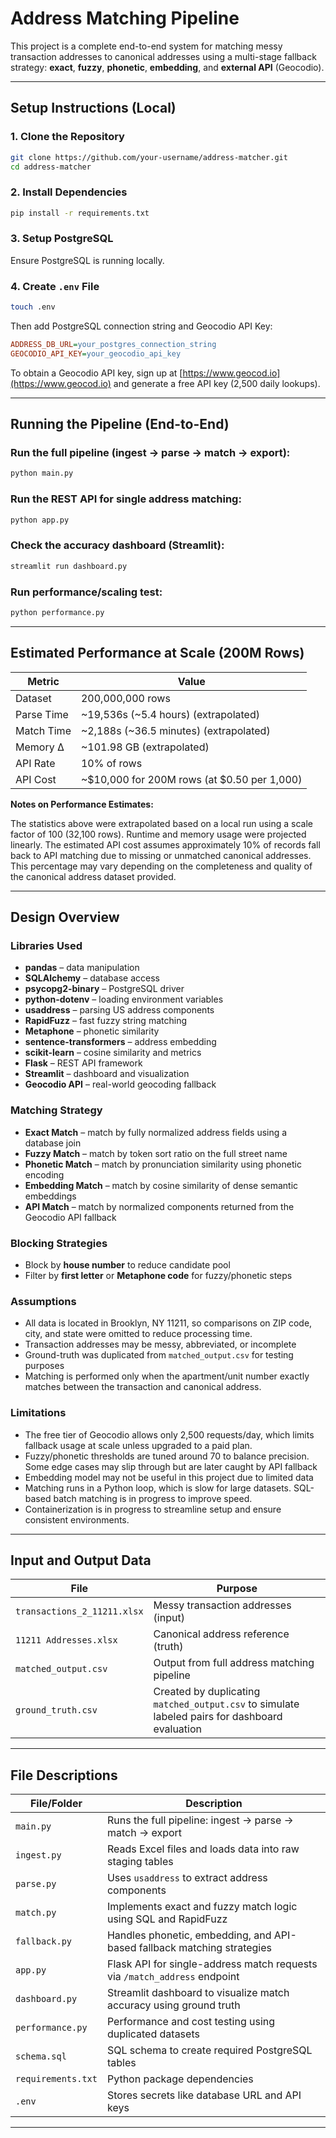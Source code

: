 # Address Matching Pipeline

This project is a complete end-to-end system for matching messy transaction addresses to canonical addresses using a multi-stage fallback strategy: **exact**, **fuzzy**, **phonetic**, **embedding**, and **external API** (Geocodio).

---

## Setup Instructions (Local)

### 1. Clone the Repository

```bash
git clone https://github.com/your-username/address-matcher.git
cd address-matcher
```

### 2. Install Dependencies

```bash
pip install -r requirements.txt
```

### 3. Setup PostgreSQL

Ensure PostgreSQL is running locally.


### 4. Create `.env` File

```bash
touch .env
```

Then add PostgreSQL connection string and Geocodio API Key:

```ini
ADDRESS_DB_URL=your_postgres_connection_string
GEOCODIO_API_KEY=your_geocodio_api_key
```

To obtain a Geocodio API key, sign up at [https://www.geocod.io](https://www.geocod.io) and generate a free API key (2,500 daily lookups).

---

## Running the Pipeline (End-to-End)

### Run the full pipeline (ingest → parse → match → export):

```bash
python main.py
```

### Run the REST API for single address matching:

```bash
python app.py
```

### Check the accuracy dashboard (Streamlit):

```bash
streamlit run dashboard.py
```

### Run performance/scaling test:

```bash
python performance.py
```

---

## Estimated Performance at Scale (200M Rows)

| Metric       | Value                                        |
|--------------|----------------------------------------------|
| Dataset      | 200,000,000 rows |           |
| Parse Time   | ~19,536s (~5.4 hours) (extrapolated)                        |
| Match Time   | ~2,188s (~36.5 minutes) (extrapolated)                     |
| Memory ∆     | ~101.98 GB (extrapolated)                    |
| API Rate     | 10% of rows      |
| API Cost     | ~$10,000 for 200M rows (at $0.50 per 1,000) |

**Notes on Performance Estimates:**

The statistics above were extrapolated based on a local run using a scale factor of 100 (32,100 rows). Runtime and memory usage were projected linearly.
The estimated API cost assumes approximately 10% of records fall back to API matching due to missing or unmatched canonical addresses. This percentage may vary depending on the completeness and quality of the canonical address dataset provided.

---


## Design Overview

### Libraries Used

- **pandas** – data manipulation  
- **SQLAlchemy** – database access  
- **psycopg2-binary** – PostgreSQL driver  
- **python-dotenv** – loading environment variables  
- **usaddress** – parsing US address components  
- **RapidFuzz** – fast fuzzy string matching  
- **Metaphone** – phonetic similarity
- **sentence-transformers** – address embedding
- **scikit-learn** – cosine similarity and metrics  
- **Flask** – REST API framework  
- **Streamlit** – dashboard and visualization  
- **Geocodio API** – real-world geocoding fallback  

### Matching Strategy

* **Exact Match** – match by fully normalized address fields using a database join
* **Fuzzy Match** – match by token sort ratio on the full street name
* **Phonetic Match** – match by pronunciation similarity using phonetic encoding
* **Embedding Match** – match by cosine similarity of dense semantic embeddings
* **API Match** – match by normalized components returned from the Geocodio API fallback

### Blocking Strategies

* Block by **house number** to reduce candidate pool
* Filter by **first letter** or **Metaphone code** for fuzzy/phonetic steps

### Assumptions

* All data is located in Brooklyn, NY 11211, so comparisons on ZIP code, city, and state were omitted to reduce processing time. 
* Transaction addresses may be messy, abbreviated, or incomplete
* Ground-truth was duplicated from `matched_output.csv` for testing purposes
* Matching is performed only when the apartment/unit number exactly matches between the transaction and canonical address.

### Limitations

* The free tier of Geocodio allows only 2,500 requests/day, which limits fallback usage at scale unless upgraded to a paid plan.
* Fuzzy/phonetic thresholds are tuned around 70 to balance precision. Some edge cases may slip through but are later caught by API fallback
* Embedding model may not be useful in this project due to limited data
* Matching runs in a Python loop, which is slow for large datasets. SQL-based batch matching is in progress to improve speed.
* Containerization is in progress to streamline setup and ensure consistent environments.

---

## Input and Output Data

| File                        | Purpose                             |
| --------------------------- | ----------------------------------- |
| `transactions_2_11211.xlsx` | Messy transaction addresses (input) |
| `11211 Addresses.xlsx`      | Canonical address reference (truth) |
| `matched_output.csv`        | Output from full address matching pipeline     |
|`ground_truth.csv`        |  Created by duplicating `matched_output.csv` to simulate labeled pairs for dashboard evaluation |

---

## File Descriptions

| File/Folder        | Description                                                               |
| ------------------ | ------------------------------------------------------------------------- |
| `main.py`          | Runs the full pipeline: ingest → parse → match → export                   |
| `ingest.py`        | Reads Excel files and loads data into raw staging tables                  |
| `parse.py`         | Uses `usaddress` to extract address components                            |
| `match.py`         | Implements exact and fuzzy match logic using SQL and RapidFuzz            |
| `fallback.py`      | Handles phonetic, embedding, and API-based fallback matching strategies   |
| `app.py`           | Flask API for single-address match requests via `/match_address` endpoint |
| `dashboard.py`     | Streamlit dashboard to visualize match accuracy using ground truth        |
| `performance.py`   | Performance and cost testing using duplicated datasets                    |
| `schema.sql`       | SQL schema to create required PostgreSQL tables                           |
| `requirements.txt` | Python package dependencies                                               |
| `.env`             | Stores secrets like database URL and API keys |

---
